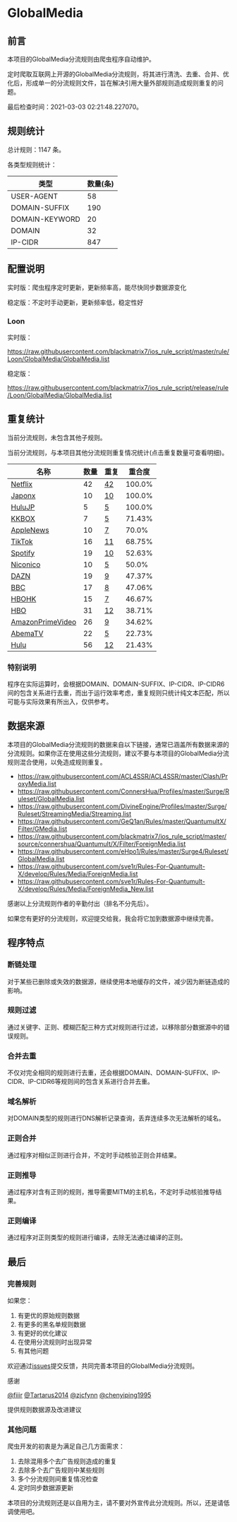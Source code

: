 # GlobalMedia

## 前言

本项目的GlobalMedia分流规则由爬虫程序自动维护。

定时爬取互联网上开源的GlobalMedia分流规则，将其进行清洗、去重、合并、优化后，形成单一的分流规则文件，旨在解决引用大量外部规则造成规则重复的问题。



最后检查时间：2021-03-03 02:21:48.227070。

## 规则统计

总计规则：1147 条。

各类型规则统计：

| 类型 | 数量(条) |
| ---- | ---- |
| USER-AGENT | 58 |
| DOMAIN-SUFFIX | 190 |
| DOMAIN-KEYWORD | 20 |
| DOMAIN | 32 |
| IP-CIDR | 847 |
## 配置说明

实时版：爬虫程序定时更新，更新频率高，能尽快同步数据源变化

稳定版：不定时手动更新，更新频率低，稳定性好

### Loon 
实时版：

https://raw.githubusercontent.com/blackmatrix7/ios_rule_script/master/rule/Loon/GlobalMedia/GlobalMedia.list

稳定版：

https://raw.githubusercontent.com/blackmatrix7/ios_rule_script/release/rule/Loon/GlobalMedia/GlobalMedia.list

## 重复统计


当前分流规则，未包含其他子规则。


当前分流规则，与本项目其他分流规则重复情况统计(点击重复数量可查看明细)。



| 名称 | 数量 | 重复 | 重合度 |
| ---- | ---- | ---- | ------ |
|  [Netflix](https://github.com/blackmatrix7/ios_rule_script/tree/master/rule/Loon/Netflix)    | 42   | [42](https://raw.githubusercontent.com/blackmatrix7/ios_rule_script/master/rule/Loon/GlobalMedia/GlobalMedia_Repeat.list)   |   100.0% |
|  [Japonx](https://github.com/blackmatrix7/ios_rule_script/tree/master/rule/Loon/Japonx)    | 10   | [10](https://raw.githubusercontent.com/blackmatrix7/ios_rule_script/master/rule/Loon/GlobalMedia/GlobalMedia_Repeat.list)   |   100.0% |
|  [HuluJP](https://github.com/blackmatrix7/ios_rule_script/tree/master/rule/Loon/HuluJP)    | 5   | [5](https://raw.githubusercontent.com/blackmatrix7/ios_rule_script/master/rule/Loon/GlobalMedia/GlobalMedia_Repeat.list)   |   100.0% |
|  [KKBOX](https://github.com/blackmatrix7/ios_rule_script/tree/master/rule/Loon/KKBOX)    | 7   | [5](https://raw.githubusercontent.com/blackmatrix7/ios_rule_script/master/rule/Loon/GlobalMedia/GlobalMedia_Repeat.list)   |   71.43% |
|  [AppleNews](https://github.com/blackmatrix7/ios_rule_script/tree/master/rule/Loon/AppleNews)    | 10   | [7](https://raw.githubusercontent.com/blackmatrix7/ios_rule_script/master/rule/Loon/GlobalMedia/GlobalMedia_Repeat.list)   |   70.0% |
|  [TikTok](https://github.com/blackmatrix7/ios_rule_script/tree/master/rule/Loon/TikTok)    | 16   | [11](https://raw.githubusercontent.com/blackmatrix7/ios_rule_script/master/rule/Loon/GlobalMedia/GlobalMedia_Repeat.list)   |   68.75% |
|  [Spotify](https://github.com/blackmatrix7/ios_rule_script/tree/master/rule/Loon/Spotify)    | 19   | [10](https://raw.githubusercontent.com/blackmatrix7/ios_rule_script/master/rule/Loon/GlobalMedia/GlobalMedia_Repeat.list)   |   52.63% |
|  [Niconico](https://github.com/blackmatrix7/ios_rule_script/tree/master/rule/Loon/Niconico)    | 10   | [5](https://raw.githubusercontent.com/blackmatrix7/ios_rule_script/master/rule/Loon/GlobalMedia/GlobalMedia_Repeat.list)   |   50.0% |
|  [DAZN](https://github.com/blackmatrix7/ios_rule_script/tree/master/rule/Loon/DAZN)    | 19   | [9](https://raw.githubusercontent.com/blackmatrix7/ios_rule_script/master/rule/Loon/GlobalMedia/GlobalMedia_Repeat.list)   |   47.37% |
|  [BBC](https://github.com/blackmatrix7/ios_rule_script/tree/master/rule/Loon/BBC)    | 17   | [8](https://raw.githubusercontent.com/blackmatrix7/ios_rule_script/master/rule/Loon/GlobalMedia/GlobalMedia_Repeat.list)   |   47.06% |
|  [HBOHK](https://github.com/blackmatrix7/ios_rule_script/tree/master/rule/Loon/HBOHK)    | 15   | [7](https://raw.githubusercontent.com/blackmatrix7/ios_rule_script/master/rule/Loon/GlobalMedia/GlobalMedia_Repeat.list)   |   46.67% |
|  [HBO](https://github.com/blackmatrix7/ios_rule_script/tree/master/rule/Loon/HBO)    | 31   | [12](https://raw.githubusercontent.com/blackmatrix7/ios_rule_script/master/rule/Loon/GlobalMedia/GlobalMedia_Repeat.list)   |   38.71% |
|  [AmazonPrimeVideo](https://github.com/blackmatrix7/ios_rule_script/tree/master/rule/Loon/AmazonPrimeVideo)    | 26   | [9](https://raw.githubusercontent.com/blackmatrix7/ios_rule_script/master/rule/Loon/GlobalMedia/GlobalMedia_Repeat.list)   |   34.62% |
|  [AbemaTV](https://github.com/blackmatrix7/ios_rule_script/tree/master/rule/Loon/AbemaTV)    | 22   | [5](https://raw.githubusercontent.com/blackmatrix7/ios_rule_script/master/rule/Loon/GlobalMedia/GlobalMedia_Repeat.list)   |   22.73% |
|  [Hulu](https://github.com/blackmatrix7/ios_rule_script/tree/master/rule/Loon/Hulu)    | 56   | [12](https://raw.githubusercontent.com/blackmatrix7/ios_rule_script/master/rule/Loon/GlobalMedia/GlobalMedia_Repeat.list)   |   21.43% |
### 特别说明
程序在实际运算时，会根据DOMAIN、DOMAIN-SUFFIX、IP-CIDR、IP-CIDR6间的包含关系进行去重，而出于运行效率考虑，重复规则只统计纯文本匹配，所以可能与实际效果有所出入，仅供参考。

## 数据来源

本项目的GlobalMedia分流规则的数据来自以下链接，通常已涵盖所有数据来源的分流规则。如果你正在使用这些分流规则，建议不要与本项目的GlobalMedia分流规则混合使用，以免造成规则重复。

- https://raw.githubusercontent.com/ACL4SSR/ACL4SSR/master/Clash/ProxyMedia.list
- https://raw.githubusercontent.com/ConnersHua/Profiles/master/Surge/Ruleset/GlobalMedia.list
- https://raw.githubusercontent.com/DivineEngine/Profiles/master/Surge/Ruleset/StreamingMedia/Streaming.list
- https://raw.githubusercontent.com/GeQ1an/Rules/master/QuantumultX/Filter/GMedia.list
- https://raw.githubusercontent.com/blackmatrix7/ios_rule_script/master/source/connershua/Quantumult/X/Filter/ForeignMedia.list
- https://raw.githubusercontent.com/eHpo1/Rules/master/Surge4/Ruleset/GlobalMedia.list
- https://raw.githubusercontent.com/sve1r/Rules-For-Quantumult-X/develop/Rules/Media/ForeignMedia.list
- https://raw.githubusercontent.com/sve1r/Rules-For-Quantumult-X/develop/Rules/Media/ForeignMedia_New.list


感谢以上分流规则作者的辛勤付出（排名不分先后）。

如果您有更好的分流规则，欢迎提交给我，我会将它加到数据源中继续完善。

## 程序特点

### 断链处理

对于某些已删除或失效的数据源，继续使用本地缓存的文件，减少因为断链造成的影响。

### 规则过滤

通过关键字、正则、模糊匹配三种方式对规则进行过滤，以移除部分数据源中的错误规则。

### 合并去重

不仅对完全相同的规则进行去重，还会根据DOMAIN、DOMAIN-SUFFIX、IP-CIDR、IP-CIDR6等规则间的包含关系进行合并去重。

### 域名解析

对DOMAIN类型的规则进行DNS解析记录查询，丢弃连续多次无法解析的域名。

### 正则合并

通过程序对相似正则进行合并，不定时手动核验正则合并结果。

### 正则推导

通过程序对含有正则的规则，推导需要MITM的主机名，不定时手动核验推导结果。

### 正则编译

通过程序对正则类型的规则进行编译，去除无法通过编译的正则。

## 最后

### 完善规则

如果您：

1. 有更优的原始规则数据
2. 有更多的黑名单规则数据
3. 有更好的优化建议
4. 在使用分流规则时出现异常
5. 有其他问题

欢迎通过[issues](https://github.com/blackmatrix7/ios_rule_script/issues/new)提交反馈，共同完善本项目的GlobalMedia分流规则。

感谢

[@fiiir](https://github.com/fiiir) [@Tartarus2014](https://github.com/Tartarus2014) [@zjcfynn](https://github.com/zjcfynn) [@chenyiping1995](https://github.com/chenyiping1995) 

提供规则数据源及改进建议

### 其他问题

爬虫开发的初衷是为满足自己几方面需求：

1. 去除混用多个去广告规则造成的重复
2. 去除多个去广告规则中某些规则
3. 多个分流规则间重复情况检查
4. 定时同步数据源更新

本项目的分流规则还是以自用为主，请不要对外宣传此分流规则。所以，还是请低调使用吧。